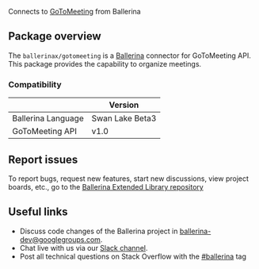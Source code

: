 Connects to [GoToMeeting](https://developer.goto.com/GoToMeetingV1) from Ballerina

## Package overview
The `ballerinax/gotomeeting` is a [Ballerina](https://ballerina.io/) connector for GoToMeeting API.
This package provides the capability to organize meetings.

### Compatibility
|                    | Version         |
|--------------------|-----------------|
| Ballerina Language | Swan Lake Beta3 | 
| GoToMeeting API    | v1.0            |

## Report issues
To report bugs, request new features, start new discussions, view project boards, etc., go to the [Ballerina Extended Library repository](https://github.com/ballerina-platform/ballerina-extended-library)

## Useful links
- Discuss code changes of the Ballerina project in [ballerina-dev@googlegroups.com](mailto:ballerina-dev@googlegroups.com).
- Chat live with us via our [Slack channel](https://ballerina.io/community/slack/).
- Post all technical questions on Stack Overflow with the [#ballerina](https://stackoverflow.com/questions/tagged/ballerina) tag
